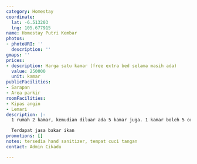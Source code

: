 ```yaml
---
category: Homestay
coordinate:
  lat: -6.513203
  lng: 105.677915
name: Homestay Putri Kembar
photos:
- photoURI: ''
  description: ''
gmaps: ''
prices:
- description: Harga satu kamar (free extra bed selama masih ada)
  value: 250000
  unit: kamar
publicFacilities:
- Sarapan
- Area parkir
roomFacilities:
- Kipas angin
- Lemari
description: |-
  1 rumah 2 kamar, kemudian diluar ada 5 kamar juga. 1 kamar boleh 5 orang

  Terdapat jasa bakar ikan
promotions: []
notes: tersedia hand sanitizer, tempat cuci tangan
contact: Admin Cikadu

---
```

